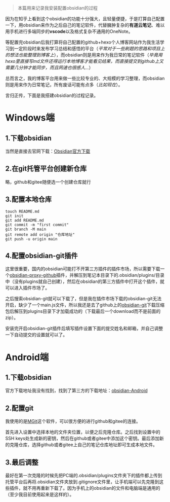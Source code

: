 >本篇用来记录我安装配置obsidian的过程

因为在知乎上看到这个obsidian的功能十分强大，且轻量便捷，于是打算自己配置一下，用obsidian来作为之后自己的笔记软件，代替臃肿复杂的**有道云笔记**、难以用手机进行多端同步的**vscode**以及格式复杂不通用的OneNote。

等配置完obsidian后我打算将自己配置的github+hexo个人博客网站作为我生活学习到一定阶段时来发布学习总结和感悟的平台（*平常对于一些刷题的思路和项目上的想法也能整理到博客上*），而obsidian则是用来作为我日常的笔记软件（*毕竟用hexo里直接写md文件还得运行本地博客才能看见结果，而直接提交到github上又需要几分钟才能同步，而且网速也很感人...*）

总而言之，我的博客平台用来做一些比较专业的、大规模的学习整理，而obsidian则是用来作为日常笔记，所有废话可能有点多（*比如现在*）。

言归正传，下面是我搭建obsidian的过程记录。

# Windows端

## 1.下载obsidian

当然是直接去官网下载：[Obsidian官方下载](https://obsidian.md/)

## 2.在git托管平台创建新仓库

略，github和gitee随便选一个创建仓库就行

## 3.配置本地仓库

```shell
touch README.md 
git init 
git add README.md 
git commit -m "first commit" 
git branch -M main 
git remote add origin "仓库地址" 
git push -u origin main
```

## 4.配置obsidian-git插件

这里很重要，国内的obsidian可能打不开第三方插件的插件市场，所以需要下载一个[obsidian-proxy-github](https://github.com/juqkai/obsidian-proxy-github)插件，并解压到笔记本目录下的.obsidian/plugins/目录中（没有plugins就自己创建），然后在obsidian的第三方插件中打开这个插件，就可以进入插件市场了。

之后搜索obsidian-git就可以下载了，但是我在插件市场下载的obsidian-git无法开启，缺少了一个main.js文件，所以我还是去了github上的[obsidian-git](https://github.com/denolehov/obsidian-git/tags)下载压缩包后解压到plugins目录下才加载成功的（下载最后一个download而不是前面的zip）。

安装完开启obsidian-git插件后填写插件设置下面的提交姓名和邮箱，并自己调整一下自动提交的设置就可以了。

# Android端

## 1.下载obsidian

官方下载地址我没有找到，找到了第三方的下载地址：[obsidian-Android](https://mobile.softpedia.com/apk/obsidian)

## 2.配置git

我使用的是[MGit](https://f-droid.org/packages/com.manichord.mgit/)这个软件，可以很方便的进行github和gitee的连接。

首先进入设置中选择本地的文件夹位置，以便之后克隆仓库。之后找到设置中的SSH keys处生成新的密钥，然后在github或者gitee中添加这个密钥。最后添加新的克隆仓库，选择github或者gitee上自己的笔记仓库地址即可生成本地文件。

## 3.最后调整

最好在第一次克隆的时候先把PC端的.obsidian/plugins文件夹下的插件都上传到托管平台后再将.obsidian文件夹放到.gitignore文件里，让手机端可以先克隆到这些插件，就不用再重新下载了。因为手机上的obsidian的文件和电脑端是通用的（至少我目前使用起来是这样的）。